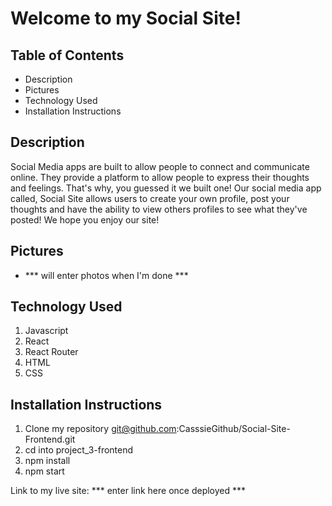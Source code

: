 # Welcome to my Social Site! 

## Table of Contents
- Description
- Pictures
- Technology Used
- Installation Instructions



## Description
Social Media apps are built to allow people to connect and communicate online. They provide a platform to allow people to express their thoughts and feelings. That's why, you guessed it we built one! Our social media app called, Social Site allows users to create your own profile, post your thoughts and have the ability to view others profiles to see what they've posted! We hope you enjoy our site! 


## Pictures
- *** will enter photos when I'm done ***


## Technology Used
1. Javascript
2. React
3. React Router
4. HTML
5. CSS


## Installation Instructions
1. Clone my repository git@github.com:CasssieGithub/Social-Site-Frontend.git
2. cd into project_3-frontend
3. npm install
4. npm start

Link to my live site: *** enter link here once deployed ***
